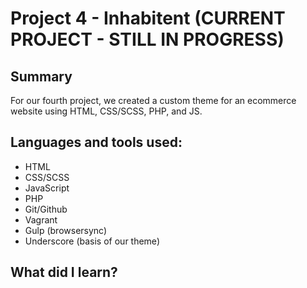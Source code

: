 <h1>Project 4 - Inhabitent (CURRENT PROJECT - STILL IN PROGRESS)</h1>
<h2>Summary</h2>
<p>For our fourth project, we created a custom theme for an ecommerce website using HTML, CSS/SCSS, PHP, and JS. </p>

<h2>Languages and tools used:</h2>
<ul>
<li>HTML</li>
<li>CSS/SCSS</li>
<li>JavaScript</li>
<li>PHP</li>
<li>Git/Github</li>
<li>Vagrant</li>
<li>Gulp (browsersync)</li>
<li>Underscore (basis of our theme)</li>
</ul>

<h2>What did I learn?</h2>
<p></p>
